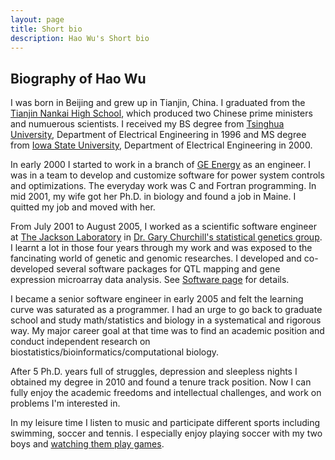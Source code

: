 ```yaml
---
layout: page
title: Short bio
description: Hao Wu's Short bio
---
```


## Biography of Hao Wu 
I was born in Beijing and grew up in Tianjin, China. 
I graduated from the <a href="http://www.nkzx.cn/">Tianjin Nankai High School</a>, 
which produced two Chinese prime ministers and numuerous scientists. 
I received my BS degree from
<a href="http://www.tsinghua.edu.cn/eng/index.html">Tsinghua University</a>,
Department of Electrical Engineering in 1996 and MS degree
from <A href="http://www.iastate.edu/">Iowa State University</A>,
Department of Electrical Engineering in 2000.
<p>
In early 2000 I started to work in a branch of 
<a href="http://www.gepower.com/">GE Energy</a>
as an engineer. I was in a team to develop and customize software
for power system controls and optimizations. 
The everyday work was C and Fortran programming. 
In mid 2001, my wife got her Ph.D. in biology and
found a job in Maine. I quitted my job and moved with her.
<p>
From July 2001 to August 2005,
I worked as a scientific software engineer 
at <a href="http://www.jax.org">The Jackson Laboratory</a>
in <a href="http://research.jax.org/faculty/churchill/index.html">
Dr. Gary Churchill's statistical genetics group</a>. 
I learnt a lot in those four
years through my work and was exposed to the fancinating
world of genetic and genomic researches. 
I developed and co-developed
several software packages for QTL mapping and gene expression microarray
data analysis. See <a href="software.html">Software page</a> for details.
<p>
I became a senior software engineer in early
2005 and felt the learning curve was saturated as a programmer.
I had an urge to go back to graduate school and
study math/statistics and biology in a systematical and rigorous way. 
My major career goal at that time was to find an 
academic position and conduct independent research on
biostatistics/bioinformatics/computational biology. 
<p>
After 5 Ph.D. years full of struggles, depression
and sleepless nights I obtained my degree in 2010 and found 
a tenure track position. Now I can fully enjoy the academic freedoms 
and intellectual challenges, and work on problems I'm interested in.
<p>
In my leisure time I listen to music and participate
different sports including swimming, soccer and tennis.
I especially enjoy playing soccer with my
two boys and <a href="http://www.youtube.com/watch?v=8qjc7uzjPmc">watching them play games</a>.

